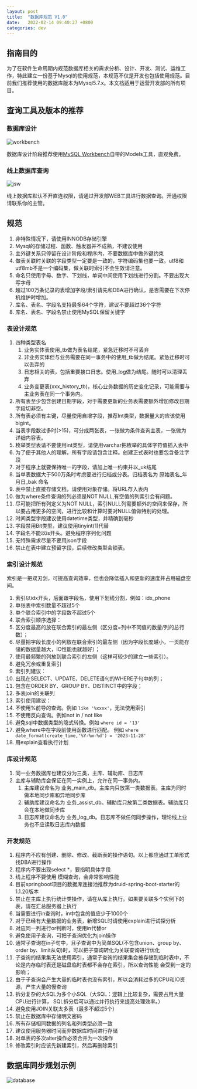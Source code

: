 ```yaml
---
layout: post
title:  "数据库规范 V1.0"
date:   2022-02-14 09:40:27 +0800
categories: dev
---
```


## 指南目的

为了在软件生命周期内规范数据库相关的需求分析、设计、开发、测试、运维工作，特此建立一份基于Mysql的使用规范，本规范不仅是开发也包括使用规范。目前我们推荐使用的数据库版本为Mysql5.7.x。本文档适用于运营开发部的所有项目。

## 查询工具及版本的推荐

### 数据库设计
![workbench](/static/2022-02/mwbfile.png)

数据库设计阶段推荐使用[MySQL Workbench](https://dev.mysql.com/downloads/workbench/)自带的Models工具，直观免费。

### 线上数据库查询
![jsw](/static/2022-02/jsw_demo.png)

线上数据库默认不开直连权限，请通过开发部WEB工具进行数据查询。开通权限请联系你的主管。

## 规范

1. 非特殊情况下，请使用INNODB存储引擎
2. Mysql的存储过程、函数、触发器并不成熟，不建议使用
3. 主外键关系只停留在设计阶段和程序内，不要数据库中做外键约束
4. 做表关联时关联的字段类型一定要是一致的，字符编码集也要一致。utf8和utf8mb不是一个编码集，做关联时索引不会生效请注意。
5. 命名只使用字母、数字、下划线，单词中间使用下划线进行分割。不要出现大写字母
6. 超过100万条记录的表增加字段/索引请先和DBA进行确认，是否需要在下次停机维护时增加。
7. 库名、表名、字段名支持最多64个字符，建议不要超过36个字符
8. 库名、表名、字段名禁止使用MySQL保留关键字



### 表设计规范

1. 四种类型表名
    1. 业务实体表使用_tb做为表名结尾，紧急迁移时不可丢弃
    2. 非业务实体但与业务需要在同一事务中的使用_tb做为结尾。紧急迁移时可以丢弃的
    3. 日志相关的表，包括重要接口日志。使用_log做为结尾。随时可以清理丢弃
    4. 业务变更表(xxx_history_tb)，核心业务数据的历史变化记录，可能需要与主业务表在同一个事务内。
2. 所有表至少包含创建日期字段，对于需要更新的业务表需要额外增加修改日期字段切非空。
3. 所有表必须有主键，尽量使用自增字段，推荐Int类型，数据量大的应该使用bigint。
4. 当表字段数过多时(>15)，可分成两张表，一张做为条件查询主表，一张做为详细内容表。
5. 枚举类型表请不要使用int类型，请使用varchar把枚举的具体字符值插入表中
6. 为了便于其他人的理解，所有字段请包含注释。创建正式表时也要包含备注字段
7. 对于程序上就要保持唯一的字段，请加上唯一约束并以_uk结尾
8. 当单表数据大于500万条时考虑要进行归档或分表。归档表名为  原始表名_年月日_bak 命名
9. 表中禁止直接存储文档，请使用对象存储。将URL存入表内
10. 做为where条件查询的列必须是NOT NULL,有空值的列索引会有问题。
11. 尽可能把所有列定义为NOT NULL，索引NULL列需要额外的空间来保存，所以要占用更多的空间，进行比较和计算时要对NULL值做特别的处理。
12. 时间类型字段建议使用datetime类型，并精确到毫秒
13. 字段禁用Bit类型，建议使用tinyint(1)代替
14. 字段名不能以is开头。避免程序序列化问题
15. 无特殊需求尽量不要用json字段
16. 禁止在表中建立预留字段，后续修改类型会锁表。


### 索引设计规范

索引是一把双刃剑，可提高查询效率，但也会降低插入和更新的速度并占用磁盘空间。
1. 索引以idx开头，后面跟字段名，使用下划线分割，例如：idx_phone
2. 单张表中索引数量不超过5个
3. 单个联合索引中的字段数不超过5个
4. 联合索引顺序选择：
  1. 区分度最高的放在联合索引的最左侧（区分度=列中不同值的数量/列的总行数）；
  2. 尽量把字段长度小的列放在联合索引的最左侧（因为字段长度越小，一页能存储的数据量越大，IO性能也就越好）；
  3. 使用最频繁的列放到联合索引的左侧（这样可较少的建立一些索引）。
5. 避免冗余或重复索引
6. 索引列建议：
  1. 出现在SELECT、UPDATE、DELETE语句的WHERE子句中的列；
  2. 包含在ORDER BY、GROUP BY、DISTINCT中的字段；
  3. 多表join的关联列
7. 索引使用建议：
  1. 不使用%前导的查询。例如 `like '%xxxx'`，无法使用索引
  2. 不使用反向查询。例如not in / not like
  3. 避免sql中数据类型的隐式转换。例如 `where id = '13'`
  4. 避免where中在字段前使用函数进行匹配。 例如 `where date_format(create_time,'%Y-%m-%d') = '2023-11-28'`
  5. 用explain查看执行计划


### 库设计规范

1. 同一业务数据库也建议分为三类，主库、辅助库、日志库
2. 主库与辅助库会保证在同一实例上，允许在同一事务内。
    1. 主库建议命名为 业务_main_db。主库内只放第一类数据表。主库为同时做本地同步库和异地同步库
    2. 辅助库建议命名为 业务_assist_db。辅助库只放第二类数据表。辅助库只会在本地做同步库
    3. 日志库建议命名为 业务_log_db。日志库不做任何同步操作，理论线上业务也不应读取日志库内数据


### 开发规范

1. 程序内不应有创建、删除、修改、截断表的操作语句。以上都应通过工单形式找DBA进行操作
2. 程序内不要出现select *，要指明具体字段
3. 线上程序不要使用 模糊查询，会非常影响性能
4. 目前springboot项目的数据库连接池推荐为druid-spring-boot-starter的1.1.20版本
5. 禁止在主库上执行统计类操作，请在从库上执行。如果要关联多个实例下的表，请在汇总服务器上执行
6. 当需要进行in查询时，in中包含的值应少于1000个
7. 对于已经有大量数据的业务表，新增SQL时请使用explain进行试探分析
8. 对应同一列进行or判断时，使用in代替or
9. 避免使用子查询，可把子查询优化为join操作
  1. 通常子查询在in子句中，且子查询中为简单SQL(不包含union、group by、order by、limit从句)时，可以把子查询转化为关联查询进行优化
  2. 子查询的结果集无法使用索引，通常子查询的结果集会被存储到临时表中，不论是内存临时表还是磁盘临时表都不会存在索引，所以查询性能 会受到一定的影响；
  3. 由于子查询会产生大量的临时表也没有索引，所以会消耗过多的CPU和IO资源，产生大量的慢查询
10. 拆分复杂的大SQL为多个小SQL（大SQL：逻辑上比较复杂，需要占用大量CPU进行计算， SQL拆分后可以通过并行执行来提高处理效率。）
11. 避免使用JOIN关联太多表（最多不超过5个）
12. 禁止在数据库中存储明文密码
13. 所有存储相同数据的列名和列类型必须一致
14. 建议使用服务器时间而非数据库时间进行存储
15. 对单表的多次alter操作必须合并为一次操作
16. 修改索引时应该先新建索引，然后再删除索引


## 数据库同步规划示例

![database](/static/2022-02/db_demo.png)

